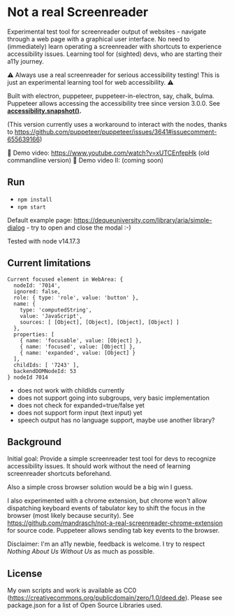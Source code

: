 # Not a real Screenreader

Experimental test tool for screenreader output of websites - navigate through a web page with a graphical user interface. No need to (immediately) learn operating a screenreader with shortcuts to experience accessibility issues. Learning tool for (sighted) devs, who are starting their a11y journey.

⚠️ Always use a real screenreader for serious accessibility testing! This is just an experimental learning tool for web accessibility. ⚠️

Built with electron, puppeteer, puppeteer-in-electron, say, chalk, bulma. Puppeteer allows accessing the accessibility tree since version 3.0.0. See **[accessibility.snapshot()](https://pptr.dev/#?product=Puppeteer&version=v9.1.1&show=api-class-accessibility).**

(This version currently uses a workaround to interact with the nodes, thanks to https://github.com/puppeteer/puppeteer/issues/3641#issuecomment-655639166)

🎥 Demo video: https://www.youtube.com/watch?v=xUTCEnfepHk (old commandline version)
🎥 Demo video II: (coming soon)

## Run

- `npm install`
- `npm start`

Default example page: https://dequeuniversity.com/library/aria/simple-dialog - try to open and close the modal :-)

Tested with node v14.17.3

## Current limitations

```
Current focused element in WebArea: {
  nodeId: '7014',
  ignored: false,
  role: { type: 'role', value: 'button' },
  name: {
    type: 'computedString',
    value: 'JavaScript',
    sources: [ [Object], [Object], [Object], [Object] ]
  },
  properties: [
    { name: 'focusable', value: [Object] },
    { name: 'focused', value: [Object] },
    { name: 'expanded', value: [Object] }
  ],
  childIds: [ '7243' ],
  backendDOMNodeId: 53
} nodeId 7014
```

- does not work with childIds currently
- does not support going into subgroups, very basic implementation
- does not check for expanded=true/false yet
- does not support form input (text input) yet
- speech output has no language support, maybe use another library?

## Background

Initial goal: Provide a simple screenreader test tool for devs to recognize accessibility issues. It should work without the need of learning screenreader shortcuts beforehand. 

Also a simple cross browser solution would be a big win I guess.

I also experimented with a chrome extension, but chrome won't allow dispatching keyboard events of tabulator key to shift the focus in the browser (most likely because security). See https://github.com/mandrasch/not-a-real-screenreader-chrome-extension for source code. Puppeteer allows sending tab key events to the browser.

Disclaimer: I'm an a11y newbie, feedback is welcome. I try to respect *Nothing About Us Without Us* as much as possible.

## License

My own scripts and work is available as CC0 (https://creativecommons.org/publicdomain/zero/1.0/deed.de). Please see package.json for a list of Open Source Libraries used. 